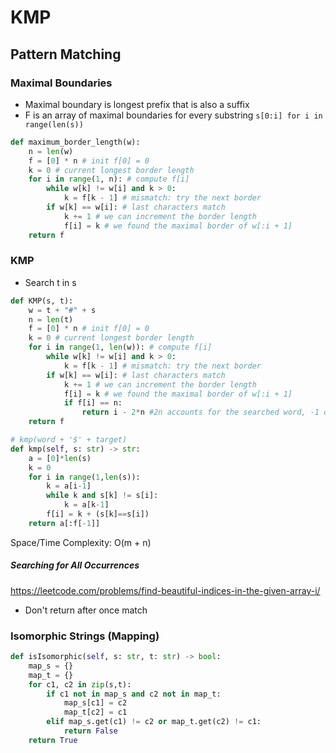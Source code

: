 # KMP
## Pattern Matching

### Maximal Boundaries

- Maximal boundary is longest prefix that is also a suffix
- F is an array of maximal boundaries for every substring `s[0:i] for i in range(len(s))`

```python
def maximum_border_length(w):
	n = len(w)
	f = [0] * n # init f[0] = 0
	k = 0 # current longest border length
	for i in range(1, n): # compute f[i]
		while w[k] != w[i] and k > 0:
			k = f[k - 1] # mismatch: try the next border
		if w[k] == w[i]: # last characters match
			k += 1 # we can increment the border length
			f[i] = k # we found the maximal border of w[:i + 1]
	return f
```

### KMP

- Search t in s

```python
def KMP(s, t):
	w = t + "#" + s
	n = len(t)
	f = [0] * n # init f[0] = 0
	k = 0 # current longest border length
	for i in range(1, len(w)): # compute f[i]
		while w[k] != w[i] and k > 0:
			k = f[k - 1] # mismatch: try the next border
		if w[k] == w[i]: # last characters match
			k += 1 # we can increment the border length
			f[i] = k # we found the maximal border of w[:i + 1]
			if f[i] == n:
				return i - 2*n #2n accounts for the searched word, -1 omitted for the separator used
	return f
```

```python
# kmp(word + '$' + target)
def kmp(self, s: str) -> str:
	a = [0]*len(s) 
	k = 0
	for i in range(1,len(s)): 
		k = a[i-1]
		while k and s[k] != s[i]: 
			k = a[k-1]
		f[i] = k + (s[k]==s[i]) 
	return a[:f[-1]]
```

Space/Time Complexity: O(m + n)
##### Searching for All Occurrences
https://leetcode.com/problems/find-beautiful-indices-in-the-given-array-i/
- Don't return after once match
### Isomorphic Strings (Mapping)

```python
def isIsomorphic(self, s: str, t: str) -> bool:
	map_s = {}
	map_t = {}
	for c1, c2 in zip(s,t):
		if c1 not in map_s and c2 not in map_t:
			map_s[c1] = c2
			map_t[c2] = c1
		elif map_s.get(c1) != c2 or map_t.get(c2) != c1:
			return False
	return True
```
